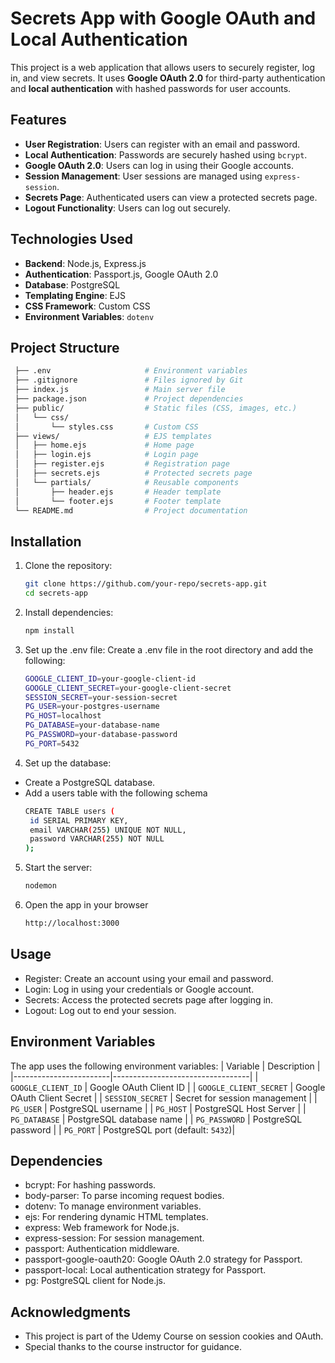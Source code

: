 # Secrets App with Google OAuth and Local Authentication

This project is a web application that allows users to securely register, log in, and view secrets. It uses **Google OAuth 2.0** for third-party authentication and **local authentication** with hashed passwords for user accounts.

## Features

- **User Registration**: Users can register with an email and password.
- **Local Authentication**: Passwords are securely hashed using `bcrypt`.
- **Google OAuth 2.0**: Users can log in using their Google accounts.
- **Session Management**: User sessions are managed using `express-session`.
- **Secrets Page**: Authenticated users can view a protected secrets page.
- **Logout Functionality**: Users can log out securely.

## Technologies Used

- **Backend**: Node.js, Express.js
- **Authentication**: Passport.js, Google OAuth 2.0
- **Database**: PostgreSQL
- **Templating Engine**: EJS
- **CSS Framework**: Custom CSS
- **Environment Variables**: `dotenv`

## Project Structure
   ```bash
    ├── .env                     # Environment variables
    ├── .gitignore               # Files ignored by Git
    ├── index.js                 # Main server file
    ├── package.json             # Project dependencies
    ├── public/                  # Static files (CSS, images, etc.)
    │   └── css/
    │       └── styles.css       # Custom CSS
    ├── views/                   # EJS templates
    │   ├── home.ejs             # Home page
    │   ├── login.ejs            # Login page
    │   ├── register.ejs         # Registration page
    │   ├── secrets.ejs          # Protected secrets page
    │   └── partials/            # Reusable components
    │       ├── header.ejs       # Header template
    │       └── footer.ejs       # Footer template
    └── README.md                # Project documentation
```

## Installation

1. Clone the repository:
   ```bash
   git clone https://github.com/your-repo/secrets-app.git
   cd secrets-app
2. Install dependencies:
   ```bash
   npm install
3. Set up the .env file: Create a .env file in the root directory and add the following:
   ```bash
   GOOGLE_CLIENT_ID=your-google-client-id
   GOOGLE_CLIENT_SECRET=your-google-client-secret
   SESSION_SECRET=your-session-secret
   PG_USER=your-postgres-username
   PG_HOST=localhost
   PG_DATABASE=your-database-name
   PG_PASSWORD=your-database-password
   PG_PORT=5432
4. Set up the database:
- Create a PostgreSQL database.
- Add a users table with the following schema
   ```bash
   CREATE TABLE users (
    id SERIAL PRIMARY KEY,
    email VARCHAR(255) UNIQUE NOT NULL,
    password VARCHAR(255) NOT NULL
   );
5. Start the server:
   ```bash
   nodemon
6. Open the app in your browser
   ```bash
   http://localhost:3000

## Usage
- Register: Create an account using your email and password.
- Login: Log in using your credentials or Google account.
- Secrets: Access the protected secrets page after logging in.
- Logout: Log out to end your session.

## Environment Variables

The app uses the following environment variables:
| Variable               | Description                      |
|------------------------|----------------------------------|
| `GOOGLE_CLIENT_ID`     | Google OAuth Client ID           |
| `GOOGLE_CLIENT_SECRET` | Google OAuth Client Secret       |
| `SESSION_SECRET`       | Secret for session management    |
| `PG_USER`              | PostgreSQL username              |
| `PG_HOST`              | PostgreSQL Host Server           |
| `PG_DATABASE`          | PostgreSQL database name         |
| `PG_PASSWORD`          | PostgreSQL password              |
| `PG_PORT`              | PostgreSQL port (default: `5432`)|

## Dependencies
* bcrypt: For hashing passwords.
* body-parser: To parse incoming request bodies.
* dotenv: To manage environment variables.
* ejs: For rendering dynamic HTML templates.
* express: Web framework for Node.js.
* express-session: For session management.
* passport: Authentication middleware.
* passport-google-oauth20: Google OAuth 2.0 strategy for Passport.
* passport-local: Local authentication strategy for Passport.
* pg: PostgreSQL client for Node.js.

## Acknowledgments
* This project is part of the Udemy Course on session cookies and OAuth.
* Special thanks to the course instructor for guidance.